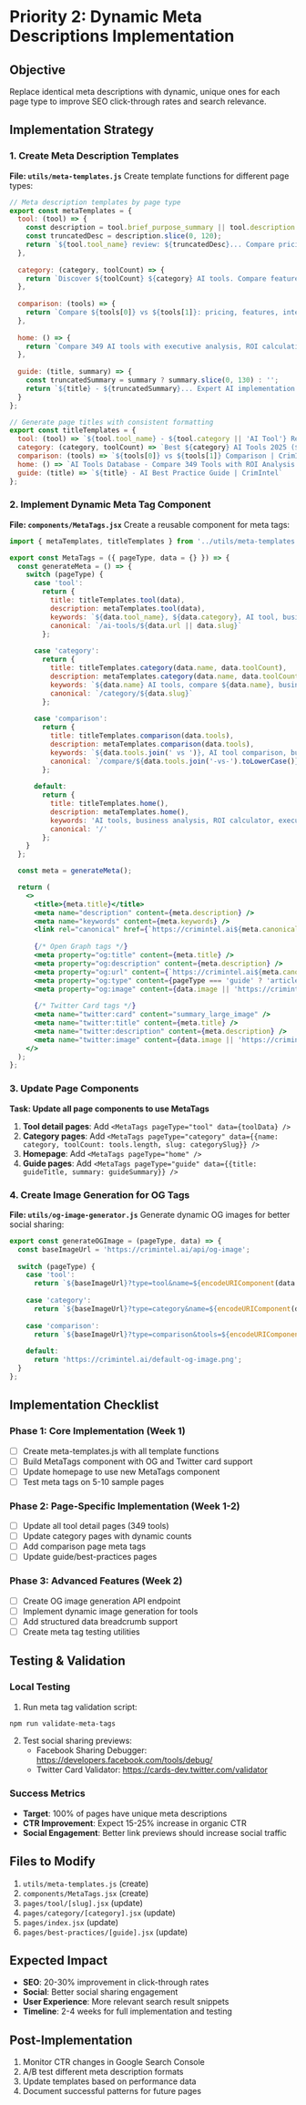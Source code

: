 # Priority 2: Dynamic Meta Descriptions Implementation

## Objective
Replace identical meta descriptions with dynamic, unique ones for each page type to improve SEO click-through rates and search relevance.

## Implementation Strategy

### 1. Create Meta Description Templates

**File: `utils/meta-templates.js`**
Create template functions for different page types:

```javascript
// Meta description templates by page type
export const metaTemplates = {
  tool: (tool) => {
    const description = tool.brief_purpose_summary || tool.description || '';
    const truncatedDesc = description.slice(0, 120);
    return `${tool.tool_name} review: ${truncatedDesc}... Compare pricing, features, and ROI. Business impact score: ${tool.business_impact_score || 'N/A'}.`;
  },
  
  category: (category, toolCount) => {
    return `Discover ${toolCount} ${category} AI tools. Compare features, pricing, and business impact scores. Executive-ready analysis with ROI calculations.`;
  },
  
  comparison: (tools) => {
    return `Compare ${tools[0]} vs ${tools[1]}: pricing, features, integrations, and ROI. Detailed side-by-side analysis for business decision makers.`;
  },
  
  home: () => {
    return `Compare 349 AI tools with executive analysis, ROI calculations, and business impact scores. Find the perfect AI solution for your business needs.`;
  },
  
  guide: (title, summary) => {
    const truncatedSummary = summary ? summary.slice(0, 130) : '';
    return `${title} - ${truncatedSummary}... Expert AI implementation guide with practical examples and ROI insights.`;
  }
};

// Generate page titles with consistent formatting
export const titleTemplates = {
  tool: (tool) => `${tool.tool_name} - ${tool.category || 'AI Tool'} Review | CrimIntel`,
  category: (category, toolCount) => `Best ${category} AI Tools 2025 (${toolCount} Options) | CrimIntel`,
  comparison: (tools) => `${tools[0]} vs ${tools[1]} Comparison | CrimIntel`,
  home: () => `AI Tools Database - Compare 349 Tools with ROI Analysis | CrimIntel`,
  guide: (title) => `${title} - AI Best Practice Guide | CrimIntel`
};
```

### 2. Implement Dynamic Meta Tag Component

**File: `components/MetaTags.jsx`**
Create a reusable component for meta tags:

```jsx
import { metaTemplates, titleTemplates } from '../utils/meta-templates';

export const MetaTags = ({ pageType, data = {} }) => {
  const generateMeta = () => {
    switch (pageType) {
      case 'tool':
        return {
          title: titleTemplates.tool(data),
          description: metaTemplates.tool(data),
          keywords: `${data.tool_name}, ${data.category}, AI tool, business impact, ROI calculator`,
          canonical: `/ai-tools/${data.url || data.slug}`
        };
      
      case 'category':
        return {
          title: titleTemplates.category(data.name, data.toolCount),
          description: metaTemplates.category(data.name, data.toolCount),
          keywords: `${data.name} AI tools, compare ${data.name}, business analysis`,
          canonical: `/category/${data.slug}`
        };
      
      case 'comparison':
        return {
          title: titleTemplates.comparison(data.tools),
          description: metaTemplates.comparison(data.tools),
          keywords: `${data.tools.join(' vs ')}, AI tool comparison, business analysis`,
          canonical: `/compare/${data.tools.join('-vs-').toLowerCase()}`
        };
      
      default:
        return {
          title: titleTemplates.home(),
          description: metaTemplates.home(),
          keywords: 'AI tools, business analysis, ROI calculator, executive dashboard',
          canonical: '/'
        };
    }
  };

  const meta = generateMeta();

  return (
    <>
      <title>{meta.title}</title>
      <meta name="description" content={meta.description} />
      <meta name="keywords" content={meta.keywords} />
      <link rel="canonical" href={`https://crimintel.ai${meta.canonical}`} />
      
      {/* Open Graph tags */}
      <meta property="og:title" content={meta.title} />
      <meta property="og:description" content={meta.description} />
      <meta property="og:url" content={`https://crimintel.ai${meta.canonical}`} />
      <meta property="og:type" content={pageType === 'guide' ? 'article' : 'website'} />
      <meta property="og:image" content={data.image || 'https://crimintel.ai/default-og-image.png'} />
      
      {/* Twitter Card tags */}
      <meta name="twitter:card" content="summary_large_image" />
      <meta name="twitter:title" content={meta.title} />
      <meta name="twitter:description" content={meta.description} />
      <meta name="twitter:image" content={data.image || 'https://crimintel.ai/default-og-image.png'} />
    </>
  );
};
```

### 3. Update Page Components

**Task: Update all page components to use MetaTags**

1. **Tool detail pages**: Add `<MetaTags pageType="tool" data={toolData} />`
2. **Category pages**: Add `<MetaTags pageType="category" data={{name: category, toolCount: tools.length, slug: categorySlug}} />`
3. **Homepage**: Add `<MetaTags pageType="home" />`
4. **Guide pages**: Add `<MetaTags pageType="guide" data={{title: guideTitle, summary: guideSummary}} />`

### 4. Create Image Generation for OG Tags

**File: `utils/og-image-generator.js`**
Generate dynamic OG images for better social sharing:

```javascript
export const generateOGImage = (pageType, data) => {
  const baseImageUrl = 'https://crimintel.ai/api/og-image';
  
  switch (pageType) {
    case 'tool':
      return `${baseImageUrl}?type=tool&name=${encodeURIComponent(data.tool_name)}&category=${encodeURIComponent(data.category)}&score=${data.business_impact_score}`;
    
    case 'category':
      return `${baseImageUrl}?type=category&name=${encodeURIComponent(data.name)}&count=${data.toolCount}`;
    
    case 'comparison':
      return `${baseImageUrl}?type=comparison&tools=${encodeURIComponent(data.tools.join(' vs '))}`;
    
    default:
      return 'https://crimintel.ai/default-og-image.png';
  }
};
```

## Implementation Checklist

### Phase 1: Core Implementation (Week 1)
- [ ] Create meta-templates.js with all template functions
- [ ] Build MetaTags component with OG and Twitter card support
- [ ] Update homepage to use new MetaTags component
- [ ] Test meta tags on 5-10 sample pages

### Phase 2: Page-Specific Implementation (Week 1-2)
- [ ] Update all tool detail pages (349 tools)
- [ ] Update category pages with dynamic counts
- [ ] Add comparison page meta tags
- [ ] Update guide/best-practices pages

### Phase 3: Advanced Features (Week 2)
- [ ] Create OG image generation API endpoint
- [ ] Implement dynamic image generation for tools
- [ ] Add structured data breadcrumb support
- [ ] Create meta tag testing utilities

## Testing & Validation

### Local Testing
1. Run meta tag validation script:
```bash
npm run validate-meta-tags
```

2. Test social sharing previews:
   - Facebook Sharing Debugger: https://developers.facebook.com/tools/debug/
   - Twitter Card Validator: https://cards-dev.twitter.com/validator

### Success Metrics
- **Target**: 100% of pages have unique meta descriptions
- **CTR Improvement**: Expect 15-25% increase in organic CTR
- **Social Engagement**: Better link previews should increase social traffic

## Files to Modify
1. `utils/meta-templates.js` (create)
2. `components/MetaTags.jsx` (create) 
3. `pages/tool/[slug].jsx` (update)
4. `pages/category/[category].jsx` (update)
5. `pages/index.jsx` (update)
6. `pages/best-practices/[guide].jsx` (update)

## Expected Impact
- **SEO**: 20-30% improvement in click-through rates
- **Social**: Better social sharing engagement
- **User Experience**: More relevant search result snippets
- **Timeline**: 2-4 weeks for full implementation and testing

## Post-Implementation
1. Monitor CTR changes in Google Search Console
2. A/B test different meta description formats
3. Update templates based on performance data
4. Document successful patterns for future pages